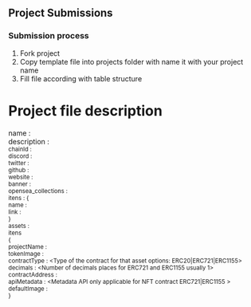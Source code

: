 
## Project Submissions

### Submission process

1. Fork project
2. Copy template file into projects folder with name it with your project name
3. Fill file according with table structure


# Project file description

name :  <name of the project>   
description :   <small introduction of the project>   
chainId : <id of the chain in hex>   
discord : <discord channel>   
twitter : <twitter account of channel>    
github  : <github of the project>   
website : <project site url>   
banner  : <banner of the project>    
opensea_collections : <list of the opensea collection owned by the project>     
    itens : {   
      name : <name of the project>   
      link : <link for the collection>    
    }   
assets : <list of the contract used by project>   
  itens   
  {   
    projectName     : <Name of the asset>   
    tokenImage      : <Image for that asset>    
    contractType    : <Type of the contract for that asset options: ERC20|ERC721|ERC1155>   
    decimals        : <Number of decimals places for ERC721 and ERC1155 usually 1>   
    contractAddress : <Addres of the contract>   
    apiMetadata     : <Metadata API only applicable for NFT contract ERC721|ERC1155 >   
    defaultImage    : <Default image only applicable for NFT. Used when api metadata are unavailable>   
  }   
